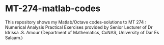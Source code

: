 # MT-274-matlab-codes
This repository shows my Matlab/Octave codes-solutions to MT 274 : Numerical Analysis Practical Exercises provided by Senior Lecturer of  Dr Idrissa .S. Amour (Department of Mathematics, CoNAS, University of Dar Es Salaam.)
